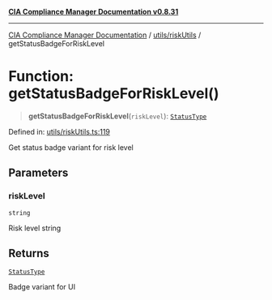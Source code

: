 [**CIA Compliance Manager Documentation v0.8.31**](../../../README.md)

***

[CIA Compliance Manager Documentation](../../../modules.md) / [utils/riskUtils](../README.md) / getStatusBadgeForRiskLevel

# Function: getStatusBadgeForRiskLevel()

> **getStatusBadgeForRiskLevel**(`riskLevel`): [`StatusType`](../../../components/common/StatusBadge/type-aliases/StatusType.md)

Defined in: [utils/riskUtils.ts:119](https://github.com/Hack23/cia-compliance-manager/blob/85c025371255f412469ec0119911b7cb143a6212/src/utils/riskUtils.ts#L119)

Get status badge variant for risk level

## Parameters

### riskLevel

`string`

Risk level string

## Returns

[`StatusType`](../../../components/common/StatusBadge/type-aliases/StatusType.md)

Badge variant for UI
